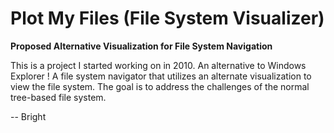 # Plot My Files (File System Visualizer)
<b>Proposed Alternative Visualization for File System Navigation</b>

This is a project I started working on in 2010. An alternative to Windows Explorer ! A file system navigator that utilizes an alternate visualization to view the file system. The goal is to address the challenges of the normal tree-based file system.

-- Bright
